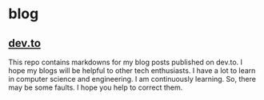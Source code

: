 # blog
## [dev.to](https://dev.to/dilankar17)
This repo contains markdowns for my blog posts published on dev.to. I hope my blogs will be helpful to other tech enthusiasts. I have a lot to learn in computer science and engineering. I am continuously learning. So, there may be some faults. I hope you help to correct them.
